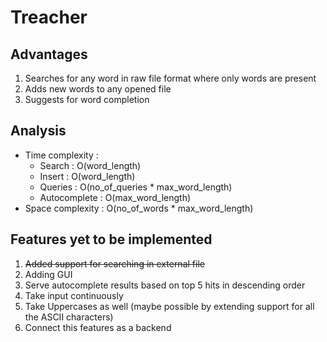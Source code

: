 # Treacher
## Advantages
1. Searches for any word in raw file format where only words are present
2. Adds new words to any opened file
3. Suggests for word completion
## Analysis
- Time complexity : 
  - Search : O(word_length)
  - Insert : O(word_length)
  - Queries : O(no_of_queries * max_word_length)
  - Autocomplete : O(max_word_length)
- Space complexity : O(no_of_words * max_word_length)
## Features yet to be implemented
1. ~~Added support for searching in external file~~
2. Adding GUI
3. Serve autocomplete results based on top 5 hits in descending order
4. Take input continuously 
5. Take Uppercases as well (maybe possible by extending support for all the ASCII characters)
6. Connect this features as a backend
